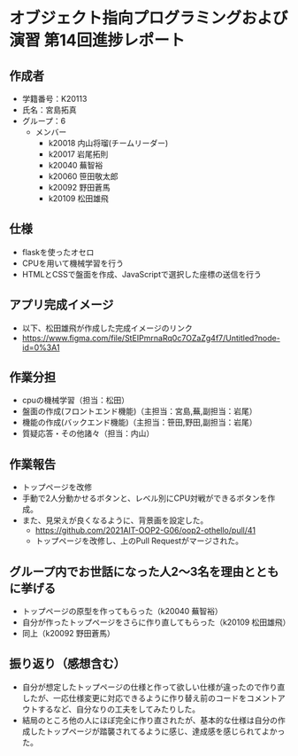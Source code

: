 # オブジェクト指向プログラミングおよび演習 第14回進捗レポート

## 作成者
- 学籍番号：K20113
- 氏名：宮島拓真
- グループ：6
    - メンバー
        - k20018 内山将瑠(チームリーダー)
        - k20017 岩尾拓則
        - k20040 蕪智裕
        - k20060 笹田敬太郎
        - k20092 野田蒼馬
        - k20109 松田雄飛

## 仕様
- flaskを使ったオセロ
- CPUを用いて機械学習を行う
- HTMLとCSSで盤面を作成、JavaScriptで選択した座標の送信を行う

## アプリ完成イメージ
- 以下、松田雄飛が作成した完成イメージのリンク
- https://www.figma.com/file/StEIPmrnaRq0c7OZaZg4f7/Untitled?node-id=0%3A1

## 作業分担
- cpuの機械学習（担当：松田）
- 盤面の作成(フロントエンド機能)（主担当：宮島,蕪,副担当：岩尾）
- 機能の作成(バックエンド機能)（主担当：笹田,野田,副担当：岩尾）
- 質疑応答・その他諸々（担当：内山）

## 作業報告
- トップページを改修
- 手動で2人分動かせるボタンと、レベル別にCPU対戦ができるボタンを作成。
- また、見栄えが良くなるように、背景画を設定した。
    - https://github.com/2021AIT-OOP2-G06/oop2-othello/pull/41
    - トップページを改修し、上のPull Requestがマージされた。

## グループ内でお世話になった人2〜3名を理由とともに挙げる
- トップページの原型を作ってもらった（k20040 蕪智裕）
- 自分が作ったトップページをさらに作り直してもらった（k20109 松田雄飛）
- 同上（k20092 野田蒼馬）

## 振り返り（感想含む）
- 自分が想定したトップページの仕様と作って欲しい仕様が違ったので作り直したが、一応仕様変更に対応できるように作り替え前のコードをコメントアウトするなど、自分なりの工夫をしてみたりした。
- 結局のところ他の人にほぼ完全に作り直されたが、基本的な仕様は自分の作成したトップページが踏襲されてるように感じ、達成感を感じられてよかった。